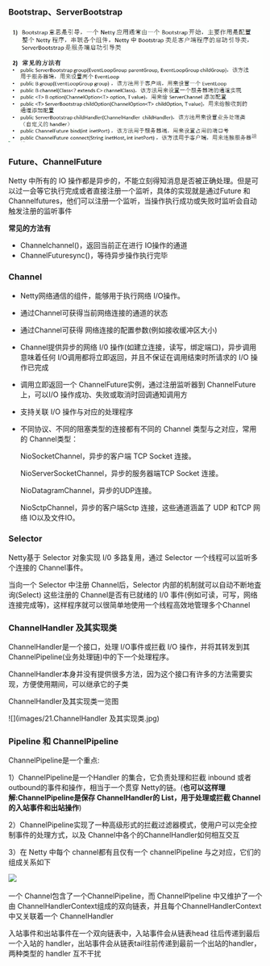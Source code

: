 ### Bootstrap、ServerBootstrap

![](images/20.Bootstrap、ServerBootstrap.png)

### Future、ChannelFuture

Netty 中所有的 IO 操作都是异步的，不能立刻得知消息是否被正确处理。但是可以过一会等它执行完成或者直接注册一个监听，具体的实现就是通过Future 和Channelfutures，他们可以注册一个监听，当操作执行成功或失败时监听会自动触发注册的监听事件

**常见的方法有**

-  Channelchannel()，返回当前正在进行 IO操作的通道
- ChannelFuturesync()，等待异步操作执行完毕

### Channel

- Netty网络通信的组件，能够用于执行网络 I/O操作。

- 通过Channel可获得当前网络连接的通道的状态

- 通过Channel可获得 网络连接的配置参数(例如接收缓冲区大小)

- Channel提供异步的网络 I/0 操作(如建立连接，读写，绑定端口)，异步调用意味着任何 I/O调用都将立即返回，并且不保证在调用结束时所请求的 I/O 操作已完成

- 调用立即返回一个 ChannelFuture实例，通过注册监听器到 ChannelFuture上，可以I/O 操作成功、失败或取消时回调通知调用方

- 支持关联 I/O 操作与对应的处理程序

- 不同协议、不同的阻塞类型的连接都有不同的 Channel 类型与之对应，常用的 Channel类型：

  NioSocketChannel，异步的客户端 TCP Socket 连接。

  NioServerSocketChannel，异步的服务器端TCP Socket 连接。

  NioDatagramChannel，异步的UDP连接。

  NioSctpChannel，异步的客户端Sctp 连接，这些通道涵盖了 UDP 和TCP 网络 IO以及文件IO。

### Selector

Netty基于 Selector 对象实现 I/0 多路复用，通过 Selector 一个线程可以监听多个连接的 Channel事件。

当向一个 Selector 中注册 Channel后，Selector 内部的机制就可以自动不断地査询(Select) 这些注册的 Channel是否有已就绪的 I/0 事件(例如可读，可写，网络连接完成等)，这样程序就可以很简单地使用一个线程高效地管理多个Channel

### ChannelHandler 及其实现类

ChannelHandler是一个接口，处理 I/O事件或拦截 I/O 操作，并将其转发到其ChannelPipeline(业务处理链)中的下一个处理程序。

ChannelHandler本身并没有提供很多方法，因为这个接口有许多的方法需要实现，方便使用期间，可以继承它的子类

ChannelHandler及其实现类一览图

![](images/21.ChannelHandler 及其实现类.jpg)

### Pipeline 和 ChannelPipeline

ChannelPipeline是一个重点:

1）ChannelPipeline是一个Handler 的集合，它负责处理和拦截 inbound 或者outbound的事件和操作，相当于一个贯穿 Netty的链。(**也可以这样理解:ChannelPipeline是保存 ChannelHandler的 List，用于处理或拦截 Channel的入站事件和出站操作**)

2）ChannelPipeline实现了一种高级形式的拦截过滤器模式，使用户可以完全控制事件的处理方式，以及 Channel中各个的ChannelHandler如何相互交互

3）在 Netty 中每个 channel都有且仅有一个 channelPipeline 与之对应，它们的组成关系如下

![](images/22.channel与Pipeline.jpg)

一个 Channel包含了一个ChannelPipeline，而 ChannelPlpeline 中又维护了一个由 ChannelHandlerContext组成的双向链表，并且每个ChannelHandlerContext 中又关联着一个 ChannelHandler

入站事件和出站事件在一个双向链表中，入站事件会从链表head 往后传递到最后一个入站的 handler，出站事件会从链表tail往前传递到最前一个出站的handler，两种类型的 handler 互不干扰



